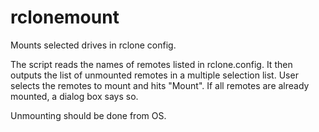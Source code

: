 # rclonemount
Mounts selected drives in rclone config.

The script reads the names of remotes listed in rclone.config.
It then outputs the list of unmounted remotes in a multiple selection list. User selects the remotes to mount and hits "Mount".
If all remotes are already mounted, a dialog box says so.

Unmounting should be done from OS.

